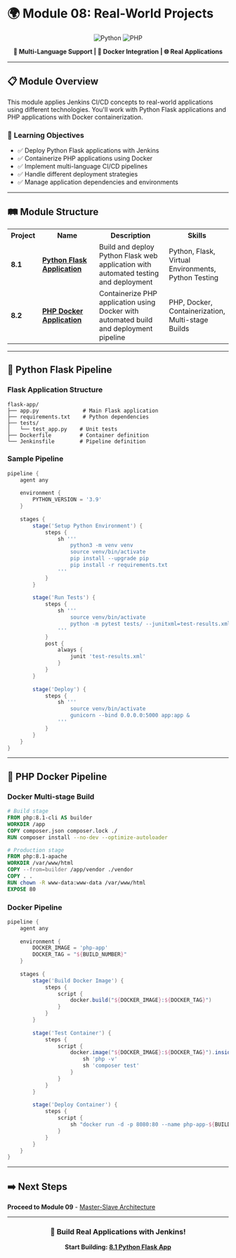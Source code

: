 # 🌍 Module 08: Real-World Projects

<div align="center">

![Python](https://img.shields.io/badge/Python-Flask-blue?style=for-the-badge&logo=python&logoColor=white)
![PHP](https://img.shields.io/badge/PHP-Docker-purple?style=for-the-badge&logo=php&logoColor=white)

**🎯 Multi-Language Support | 🐳 Docker Integration | 🌐 Real Applications**

</div>

---

## 📋 Module Overview

This module applies Jenkins CI/CD concepts to real-world applications using different technologies. You'll work with Python Flask applications and PHP applications with Docker containerization.

### 🎯 **Learning Objectives**
- ✅ Deploy Python Flask applications with Jenkins
- ✅ Containerize PHP applications using Docker
- ✅ Implement multi-language CI/CD pipelines
- ✅ Handle different deployment strategies
- ✅ Manage application dependencies and environments

---

## 🛤️ Module Structure

<table>
<tr>
<th width="10%">Project</th>
<th width="30%">Name</th>
<th width="40%">Description</th>
<th width="20%">Skills</th>
</tr>

<tr>
<td><strong>8.1</strong></td>
<td><strong><a href="./8.1_python_flask_app">Python Flask Application</a></strong></td>
<td>Build and deploy Python Flask web application with automated testing and deployment</td>
<td>Python, Flask, Virtual Environments, Python Testing</td>
</tr>

<tr>
<td><strong>8.2</strong></td>
<td><strong><a href="./8.2_php_docker">PHP Docker Application</a></strong></td>
<td>Containerize PHP application using Docker with automated build and deployment pipeline</td>
<td>PHP, Docker, Containerization, Multi-stage Builds</td>
</tr>

</table>

---

## 🐍 **Python Flask Pipeline**

### **Flask Application Structure**
```
flask-app/
├── app.py              # Main Flask application
├── requirements.txt    # Python dependencies
├── tests/
│   └── test_app.py    # Unit tests
├── Dockerfile         # Container definition
└── Jenkinsfile        # Pipeline definition
```

### **Sample Pipeline**
```groovy
pipeline {
    agent any
    
    environment {
        PYTHON_VERSION = '3.9'
    }
    
    stages {
        stage('Setup Python Environment') {
            steps {
                sh '''
                    python3 -m venv venv
                    source venv/bin/activate
                    pip install --upgrade pip
                    pip install -r requirements.txt
                '''
            }
        }
        
        stage('Run Tests') {
            steps {
                sh '''
                    source venv/bin/activate
                    python -m pytest tests/ --junitxml=test-results.xml
                '''
            }
            post {
                always {
                    junit 'test-results.xml'
                }
            }
        }
        
        stage('Deploy') {
            steps {
                sh '''
                    source venv/bin/activate
                    gunicorn --bind 0.0.0.0:5000 app:app &
                '''
            }
        }
    }
}
```

---

## 🐳 **PHP Docker Pipeline**

### **Docker Multi-stage Build**
```dockerfile
# Build stage
FROM php:8.1-cli AS builder
WORKDIR /app
COPY composer.json composer.lock ./
RUN composer install --no-dev --optimize-autoloader

# Production stage
FROM php:8.1-apache
WORKDIR /var/www/html
COPY --from=builder /app/vendor ./vendor
COPY . .
RUN chown -R www-data:www-data /var/www/html
EXPOSE 80
```

### **Docker Pipeline**
```groovy
pipeline {
    agent any
    
    environment {
        DOCKER_IMAGE = 'php-app'
        DOCKER_TAG = "${BUILD_NUMBER}"
    }
    
    stages {
        stage('Build Docker Image') {
            steps {
                script {
                    docker.build("${DOCKER_IMAGE}:${DOCKER_TAG}")
                }
            }
        }
        
        stage('Test Container') {
            steps {
                script {
                    docker.image("${DOCKER_IMAGE}:${DOCKER_TAG}").inside {
                        sh 'php -v'
                        sh 'composer test'
                    }
                }
            }
        }
        
        stage('Deploy Container') {
            steps {
                script {
                    sh "docker run -d -p 8080:80 --name php-app-${BUILD_NUMBER} ${DOCKER_IMAGE}:${DOCKER_TAG}"
                }
            }
        }
    }
}
```

---

## ➡️ Next Steps

**Proceed to Module 09** - [Master-Slave Architecture](../09_master_slave_architecture/README.md)

---

<div align="center">

### 🎯 **Build Real Applications with Jenkins!**

**Start Building: [8.1 Python Flask App](./8.1_python_flask_app/README.md)**

</div>
